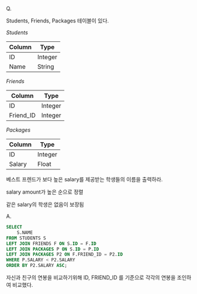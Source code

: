 Q.

Students, Friends, Packages 테이블이 있다.

*Students*

|Column|Type|
|------|----|
|ID|Integer|
|Name|String|

*Friends*

|Column|Type|
|------|------|
|ID|Integer|
|Friend_ID|Integer|

*Packages*

|Column|Type|
|------|----|
|ID|Integer|
|Salary|Float|


베스트 프렌드가 보다 높은 salary를 제공받는 학생들의 이름을 출력하라.

salary amount가 높은 순으로 정렬

같은 salary의 학생은 없음이 보장됨


A.

```SQL
SELECT
    S.NAME
FROM STUDENTS S
LEFT JOIN FRIENDS F ON S.ID = F.ID
LEFT JOIN PACKAGES P ON S.ID = P.ID
LEFT JOIN PACKAGES P2 ON F.FRIEND_ID = P2.ID
WHERE P.SALARY < P2.SALARY
ORDER BY P2.SALARY ASC;
```

자신과 친구의 연봉을 비교하기위해 ID, FRIEND_ID 를 기준으로 각각의 연봉을 조인하여 비교했다.